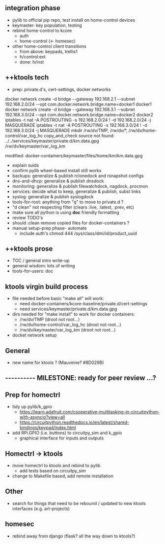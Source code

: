 
## integration phase
   - pylib to official pip repo, test install on home-control devices
   - keymaster: key population, testing
   - rebind home-control to kcore
     - auth
     - home-control (<- homesec)
   - other home-control client transitions
     - from above: keypads, trellis1
     - h/control:ext
     - done: h/inst

## ++ktools tech
   - prep:  private.d's, cert-settings, docker networks

docker network create -d bridge --gateway 192.168.2.1 --subnet 192.168.2.0/24 --opt com.docker.network.bridge.name=docker1 docker1
docker network create -d bridge --gateway 192.168.3.1 --subnet 192.168.3.0/24 --opt com.docker.network.bridge.name=docker2 docker2
iptables -t nat -A POSTROUTING -s 192.168.2.0/24 ! -d 192.168.2.0/24 -j MASQUERADE
iptables -t nat -A POSTROUTING -s 192.168.3.0/24 ! -d 192.168.3.0/24 -j MASQUERADE
mkdir /rw/dv/TMP, /rw/dv/*, /rw/dv/home-control/var_log_hc
copy_and_check source not found: ../../services/keymaster/private.d/km.data.gpg
/rw/dv/keymaster/var_log_km

modified:   docker-containers/keymaster/files/home/km/km.data.gpg

   - explain suids
   - confirm pylib wheel-based install still works
   - backups: generalize & publish rclonedock and rsnapshot configs
   - dns-and-dhcp: generalize & publish dnsdock
   - monitoring: generalize & publish filewatchdock, nagdock, procmon
   - services: decide what to keep, generalize & publish, subst links
   - syslog: generalize & publish syslogdock
   - tools-for-root: anything from "q" to move to private.d ?
   - "d clean" not respecting filter (clears :live, :latest, :prev, etc)
   - make sure all python is using __doc__ friendly formatting
   - review TODO's
   - should :clean remove copied files for docker-containers ?
   - manual setup-prep phase- automate
     - include auth's chmod 444 /sys/class/dmi/id/product_uuid 

## ++ktools prose
   - TOC / general intro write-up
   - general wisdom: lots of writing
   - tools-for-users: doc

## ktools virgin build process
   - file needed before basic "make all" will work:
     - need docker-containers/kcore-baseline/private.d/cert-settings
     - need services/keymaster/private.d/km.data.gpg
   - dirs needed for "make install" to work for docker containers:
     - /rw/dv/TMP                      (droot not root...)
     - /rw/dv/home-control/var_log_hc  (droot not root...)
     - /rw/dv/keymaster/var_log_km     (droot not root...)
   - docket network setup

## General
   - new name for ktools ?  (Mauveine?  #8D029B)

## ---------- MILESTONE: ready for peer review ...?

## Prep for homectrl
   - tidy up pylib/k_gpio
     - https://learn.adafruit.com/cooperative-multitasking-in-circuitpython-with-asyncio?view=all
     - https://circuitpython.readthedocs.io/en/latest/shared-bindings/keypad/index.html
   - add RPi.GPIO (i.e. buttons) to circuitpy_sim and k_gpio
      - graphical interface for inputs and outputs

## Homectrl -> ktools
   - move homectrl to ktools and rebind to pylib
      - add tests based on circuitpy_sim
   - change to Makefile based, add remote installation

## Other
   - search for things that need to be rebound / updated to new ktools interfaces (e.g. art-projects)

## homesec
   - rebind away from django  (flask?  all the way down to ktools?)
